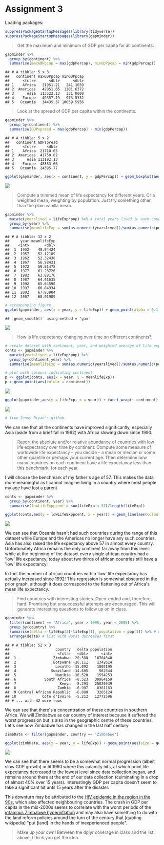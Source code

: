 # Assignment 3




Loading packages:


```r
suppressPackageStartupMessages(library(tidyverse))
suppressPackageStartupMessages(library(gapminder))
```

>Get the maximum and minimum of GDP per capita for all continents.


```r
gapminder %>% 
  group_by(continent) %>% 
  summarise(maxGDPpcap = max(gdpPercap), minGDPpcap = min(gdpPercap))
```

```
## # A tibble: 5 x 3
##   continent maxGDPpcap minGDPpcap
##      <fctr>      <dbl>      <dbl>
## 1    Africa   21951.21   241.1659
## 2  Americas   42951.65  1201.6372
## 3      Asia  113523.13   331.0000
## 4    Europe   49357.19   973.5332
## 5   Oceania   34435.37 10039.5956
```

> Look at the spread of GDP per capita within the continents.


```r
gapminder %>% 
  group_by(continent) %>% 
  summarise(GDPspread = max(gdpPercap) - min(gdpPercap))
```

```
## # A tibble: 5 x 2
##   continent GDPspread
##      <fctr>     <dbl>
## 1    Africa  21710.05
## 2  Americas  41750.02
## 3      Asia 113192.13
## 4    Europe  48383.66
## 5   Oceania  24395.77
```


```r
ggplot(gapminder, aes(x = continent, y = gdpPercap)) + geom_boxplot(aes(alpha = 0.5))
```

![](Assignment3_files/figure-html/unnamed-chunk-4-1.png)<!-- -->

> Compute a trimmed mean of life expectancy for different years. Or a weighted mean, weighting by population. Just try something other than the plain vanilla mean.


```r
gapminder %>% 
  mutate(yearslived = lifeExp*pop) %>% # total years lived in each country
  group_by(year) %>% 
  summarise(meanlifeExp = sum(as.numeric(yearslived))/sum(as.numeric(pop))) # weighted average
```

```
## # A tibble: 12 x 2
##     year meanlifeExp
##    <int>       <dbl>
##  1  1952    48.94424
##  2  1957    52.12189
##  3  1962    52.32438
##  4  1967    56.98431
##  5  1972    59.51478
##  6  1977    61.23726
##  7  1982    62.88176
##  8  1987    64.41635
##  9  1992    65.64590
## 10  1997    66.84934
## 11  2002    67.83904
## 12  2007    68.91909
```

```r
# accompanying figure
ggplot(gapminder, aes(x = year, y = lifeExp)) + geom_point(alpha = 0.1) + geom_smooth(method = 'auto') # fitted curve from Jenny Bryan's deck https://speakerdeck.com/jennybc/ggplot2-tutorial
```

```
## `geom_smooth()` using method = 'gam'
```

![](Assignment3_files/figure-html/unnamed-chunk-5-1.png)<!-- -->


> How is life expectancy changing over time on different continents?


```r
# create dataset with continent, year, and weighted average of life expectancy 
conts <- gapminder %>% 
  mutate(yearslived = lifeExp*pop) %>%
  group_by(continent,year) %>% 
  summarise(meanlifeExp = sum(as.numeric(yearslived))/sum(as.numeric(pop))) 

# plot with colours indicating continent
p <- ggplot(conts, aes(x = year, y = meanlifeExp))
p + geom_point(aes(colour = continent))
```

![](Assignment3_files/figure-html/unnamed-chunk-6-1.png)<!-- -->

```r
ggplot(gapminder,aes(y = lifeExp, x = year)) + facet_wrap(~ continent) + geom_point(alpha = 0.2) + geom_smooth(method = 'loess', lwd = 0.5, se = T)
```

![](Assignment3_files/figure-html/unnamed-chunk-6-2.png)<!-- -->

```r
# from Jenny Bryan's github
```

We can see that all the continents have improved significantly, especially Asia (aside from a brief fall in 1962) with Africa slowing down since 1990. 

> Report the absolute and/or relative abundance of countries with low life expectancy over time by continent: Compute some measure of worldwide life expectancy – you decide – a mean or median or some other quantile or perhaps your current age. Then determine how many countries on each continent have a life expectancy less than this benchmark, for each year.

I will choose the benchmark of my father's age of 57. This makes the data more meaningful as I cannot imagine living in a country where most people my age have lost a parent. 


```r
conts <- gapminder %>% 
  group_by(continent, year) %>% 
  summarise(lowLifeExppcent = sum(lifeExp < 57)/length(lifeExp))

ggplot(conts,aes(y = lowLifeExppcent, x = year)) + geom_line(aes(colour = continent))
```

![](Assignment3_files/figure-html/unnamed-chunk-7-1.png)<!-- -->


We can see that Oceania hasn't had such countries during the range of this dataset while Europe and the Americas no longer have any such countries. Asia has also raised the life expectancy above 57 in almost every country. Unfortunately Africa remains the only continent far away from this level: while at the beginning of the dataset every single african country had a 'low' life expectancy, today about two thirds of african countries still have a 'low' life expectancy! 

In fact the number of african countries with a 'low' life expectancy has actually increased since 1992! This regression is somewhat obscured in the prior graph, although it does correspond to the flattening out of Africa's mean life expectancy.

> Find countries with interesting stories. Open-ended and, therefore, hard. Promising but unsuccessful attempts are encouraged. This will generate interesting questions to follow up on in class.


```r
gapminder %>% 
  filter(continent == 'Africa', year > 1990, year < 2005) %>% 
  group_by(country) %>% 
  summarise(delta = lifeExp[3]-lifeExp[1], population = pop[1]) %>% # change in life expectancy over these years
  arrange(delta) # list with worst decreases first
```

```
## # A tibble: 52 x 3
##                     country   delta population
##                      <fctr>   <dbl>      <int>
##  1                 Zimbabwe -20.388   10704340
##  2                 Botswana -16.111    1342614
##  3                  Lesotho -15.092    1803195
##  4                Swaziland -14.605     962344
##  5                  Namibia -10.520    1554253
##  6             South Africa  -8.523   39964159
##  7                    Kenya  -8.293   25020539
##  8                   Zambia  -6.907    8381163
##  9 Central African Republic  -6.088    3265124
## 10            Cote d'Ivoire  -5.212   12772596
## # ... with 42 more rows
```

We can see that there's a concentration of these countries in southern Africa. We will Zimbabwe as our country of interest because it suffered the worst progression but is also in the geographic centre of these countries. Let's see how Zimbabwe has changed in the last half century


```r
zimbData <- filter(gapminder, country == 'Zimbabwe') 

ggplot(zimbData, aes(x = year, y = lifeExp)) + geom_point(aes(size = gdpPercap)) 
```

![](Assignment3_files/figure-html/unnamed-chunk-9-1.png)<!-- -->

We can see that there seems to be a somewhat normal progression (albeit slow GDP growth) until 1990 where this calamity hits, at which point life expectancy decreased to the lowest level since data collection began, and remains around there at the end of our data collection (culminating in a drop of almost 40% over 15 years). Interestingly GDP per capita doesn't seem to take a significant hit until 15 years after the disaster.

This downturn may be attributed to the [HIV epidemic in the region in the 90s](https://en.wikipedia.org/wiki/HIV/AIDS_in_Africa#Southern_Africa), which also affected neighbouring countries. The crash in GDP per capita in the mid-2000s seems to correlate with the worst periods of the [infamous Zimbabwe hyperinflation](https://en.wikipedia.org/wiki/Hyperinflation_in_Zimbabwe#Inflation_rate) and may also have something to do with the land reform policies around the turn of the century that (quoting wikipedia) "put [land] in the hands of inexperienced people".

> Make up your own! Between the dplyr coverage in class and the list above, I think you get the idea.





